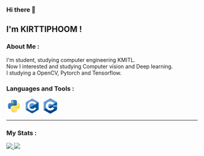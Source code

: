 ### Hi there 👋 
I'm KIRTTIPHOOM !
---
### About Me :
I'm student, studying computer engineering KMITL. <br/>
Now I interested and studying Computer vision and Deep learning. <br/>
I studying a OpenCV, Pytorch and Tensorflow.
 

### Languages and Tools :
<div>
  <img src="https://github.com/devicons/devicon/blob/master/icons/python/python-original.svg" title="python" alt="python" width="40" height="40"/>&nbsp;
  <img src="https://github.com/devicons/devicon/blob/master/icons/c/c-original.svg" title="c" alt="c" width="40" height="40"/>&nbsp;
  <img src="https://github.com/devicons/devicon/blob/master/icons/cplusplus/cplusplus-original.svg" title="cplusplus" alt="cplusplus" width="40" height="40"/>&nbsp;
</div>

---

### My Stats :
<div>
 <a href="https://github.com/KirttiphoomEarth">
 <img height="180cm" src="https://github-readme-stats.vercel.app/api?username=KirttiphoomEarth&show_icons=true&theme=tokyonight"/>
   <img height="180cm" src="https://github-readme-stats.vercel.app/api/top-langs/?username=KirttiphoomEarth&layout=compact&theme=tokyonight"/>
</div>


<!--
**KirttiphoomEarth/KirttiphoomEarth** is a ✨ _special_ ✨ repository because its `README.md` (this file) appears on your GitHub profile.
![Anurag's GitHub stats](https://github-readme-stats.vercel.app/api?username=KirttiphoomEarth&show_icons=true&theme=tokyonight) 
[![Top Langs](https://github-readme-stats.vercel.app/api/top-langs/?username=KirttiphoomEarth&layout=compact&theme=tokyonight)](https://github.com/anuraghazra/github-readme-stats)
Here are some ideas to get you started:

- 🔭 I’m currently working on ...
- 🌱 I’m currently learning ...
- 👯 I’m looking to collaborate on ...
- 🤔 I’m looking for help with ...
- 💬 Ask me about ...
- 📫 How to reach me: ...
- 😄 Pronouns: ...
- ⚡ Fun fact: ...
-->

